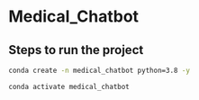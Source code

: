 # Medical_Chatbot

## Steps to run the project 
```bash
conda create -n medical_chatbot python=3.8 -y
```
```bash
conda activate medical_chatbot
```

